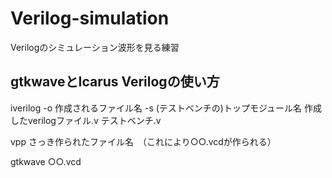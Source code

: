 # Verilog-simulation
Verilogのシミュレーション波形を見る練習

## gtkwaveとIcarus Verilogの使い方
iverilog -o 作成されるファイル名 -s (テストベンチの)トップモジュール名 作成したverilogファイル.v テストベンチ.v

vpp さっき作られたファイル名　（これにより○○.vcdが作られる）

gtkwave ○○.vcd

